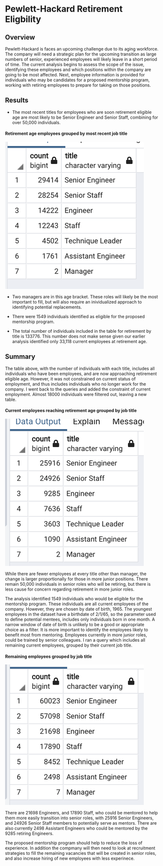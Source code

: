 
# Pewlett-Hackard Retirement Eligbility

## Overview
Pewlett-Hackard is faces an upcoming challenge due to its aging workforce. The company will need a strategic plan for the upcoming transition as large numbers of senior, experienced employees will likely leave in a short period of time. The current analysis begins to assess the scope of the issue, identifying these employees and which positions within the company are going to be most affected. 
Next, employee information is provided for individuals who may be candidates for a proposed mentorship program, working with retiring employees to prepare for taking on those positions. 

## Results
- The most recent titles for employees who are soon retirement eligible age are most likely to be Senior Engineer and Senior Staff, combining for over 50,000 individuals.

#### Retirement age employees grouped by most recent job title
![table](retiring_employees.png)

- Two managers are in this age bracket. These roles will likely be the most important to fill, but will also require an inividualized approach to identifying potential replacements. 

- There were 1549 individuals identified as eligible for the proposed mentorship program.

- The total number of individuals included in the table for retirement by title is 133776. This number does not make sense given our earlier analysis identified only 33,118 current employees at retirement age. 

## Summary
The table above, with the number of individuals with each title, includes all individuals who have been employees, and are now approaching retirement eligible age. However, it was not constrained on current status of employment, and thus includes individuals who no longer work for the company. I went back to the queries and added the constraint of current employment. Almost 18000 individuals were filtered out, leaving a new table. 

#### Current employees reaching retirement age grouped by job title
![newtable](retiring_current_employees.png)

While there are fewer employees at every title other than manager, the change is larger proportionally for those in more junior positions. There remain 50,000 individuals in senior roles who will be retiring, but there is less cause for concern regarding retirement in more junior roles. 

The analysis identified 1549 individuals who would be eligible for the mentorship program. These individuals are all current employees of the company. However, they are chosen by date of birth, 1965. The youngest employees in the dataset have a birthdate of 2/1/65, so the parameter used to define potential mentees, includes only individuals born in one month. A narrow window of date of birth is unlikely to be a good or appropriate choice as a filter. It is more important to identify the employees likely to benefit most from mentoring. Employees currently in more junior roles, could be trained by senior colleagues. I ran a query which includes all remaining current employees, grouped by their current job title. 

#### Remaining employees grouped by job title
![remaining_employees_title](remaining_employees_title.png) 

There are 21698 Engineers, and 17890 Staff, who could be mentored to help them more easily transition into senior roles, with 25916 Senior Engineers, and 24926 Senior Staff members to potentially serve as mentors. There are also currently 2498 Assistant Engineers who could be mentored by the 9285 retiring Engineers. 

The proposed mentorship program should help to reduce the loss of experience. In addition the compmany will then need to look at recruitment strategies to fill the remaining vacancies that will be created in senior roles, and also increase hiring of new employees with less experinece.
